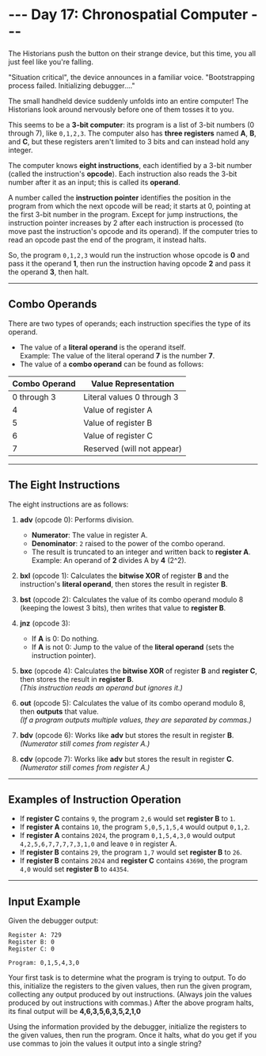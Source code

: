 # --- Day 17: Chronospatial Computer ---

The Historians push the button on their strange device, but this time, you all just feel like you're falling.

"Situation critical", the device announces in a familiar voice. "Bootstrapping process failed. Initializing debugger...."

The small handheld device suddenly unfolds into an entire computer! The Historians look around nervously before one of them tosses it to you.

This seems to be a **3-bit computer**: its program is a list of 3-bit numbers (0 through 7), like `0,1,2,3`. The computer also has **three registers** named **A**, **B**, and **C**, but these registers aren't limited to 3 bits and can instead hold any integer.

The computer knows **eight instructions**, each identified by a 3-bit number (called the instruction's **opcode**). Each instruction also reads the 3-bit number after it as an input; this is called its **operand**.

A number called the **instruction pointer** identifies the position in the program from which the next opcode will be read; it starts at 0, pointing at the first 3-bit number in the program. Except for jump instructions, the instruction pointer increases by 2 after each instruction is processed (to move past the instruction's opcode and its operand). If the computer tries to read an opcode past the end of the program, it instead halts.

So, the program `0,1,2,3` would run the instruction whose opcode is **0** and pass it the operand **1**, then run the instruction having opcode **2** and pass it the operand **3**, then halt.

---

## **Combo Operands**

There are two types of operands; each instruction specifies the type of its operand. 

- The value of a **literal operand** is the operand itself.  
  Example: The value of the literal operand **7** is the number **7**.  
- The value of a **combo operand** can be found as follows:  

| Combo Operand | Value Representation          |
|---------------|--------------------------------|
| 0 through 3   | Literal values 0 through 3    |
| 4             | Value of register A           |
| 5             | Value of register B           |
| 6             | Value of register C           |
| 7             | Reserved (will not appear)    |

---

## **The Eight Instructions**

The eight instructions are as follows:

1. **adv** (opcode 0): Performs division.  
   - **Numerator**: The value in register A.  
   - **Denominator**: `2` raised to the power of the combo operand.  
   - The result is truncated to an integer and written back to **register A**.  
   Example: An operand of **2** divides A by **4** (2^2).

2. **bxl** (opcode 1): Calculates the **bitwise XOR** of register **B** and the instruction's **literal operand**, then stores the result in register **B**.

3. **bst** (opcode 2): Calculates the value of its combo operand modulo 8 (keeping the lowest 3 bits), then writes that value to **register B**.

4. **jnz** (opcode 3):  
   - If **A** is 0: Do nothing.  
   - If **A** is not 0: Jump to the value of the **literal operand** (sets the instruction pointer).

5. **bxc** (opcode 4): Calculates the **bitwise XOR** of register **B** and **register C**, then stores the result in **register B**.  
   _(This instruction reads an operand but ignores it.)_

6. **out** (opcode 5): Calculates the value of its combo operand modulo 8, then **outputs** that value.  
   _(If a program outputs multiple values, they are separated by commas.)_

7. **bdv** (opcode 6): Works like **adv** but stores the result in register **B**.  
   _(Numerator still comes from register A.)_

8. **cdv** (opcode 7): Works like **adv** but stores the result in register **C**.  
   _(Numerator still comes from register A.)_

---

## **Examples of Instruction Operation**

- If **register C** contains `9`, the program `2,6` would set **register B** to `1`.
- If **register A** contains `10`, the program `5,0,5,1,5,4` would output `0,1,2`.
- If **register A** contains `2024`, the program `0,1,5,4,3,0` would output `4,2,5,6,7,7,7,7,3,1,0` and leave `0` in register A.
- If **register B** contains `29`, the program `1,7` would set **register B** to `26`.
- If **register B** contains `2024` and **register C** contains `43690`, the program `4,0` would set **register B** to `44354`.

---

## **Input Example**

Given the debugger output:

```plaintext
Register A: 729
Register B: 0
Register C: 0

Program: 0,1,5,4,3,0
```


Your first task is to determine what the program is trying to output. To do this, initialize the registers to the given values, then run the given program, collecting any output produced by out instructions. (Always join the values produced by out instructions with commas.) After the above program halts, its final output will be **4,6,3,5,6,3,5,2,1,0**

Using the information provided by the debugger, initialize the registers to the given values, then run the program. Once it halts, what do you get if you use commas to join the values it output into a single string?